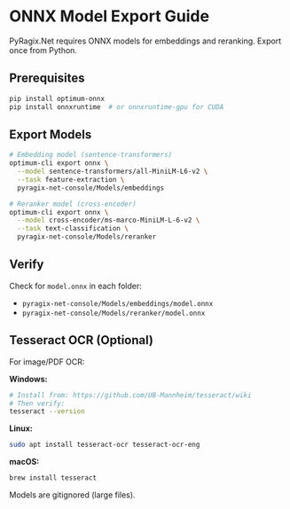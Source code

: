 # ONNX Model Export Guide

PyRagix.Net requires ONNX models for embeddings and reranking. Export once from Python.

## Prerequisites

```bash
pip install optimum-onnx
pip install onnxruntime  # or onnxruntime-gpu for CUDA
```

## Export Models

```bash
# Embedding model (sentence-transformers)
optimum-cli export onnx \
  --model sentence-transformers/all-MiniLM-L6-v2 \
  --task feature-extraction \
  pyragix-net-console/Models/embeddings

# Reranker model (cross-encoder)
optimum-cli export onnx \
  --model cross-encoder/ms-marco-MiniLM-L-6-v2 \
  --task text-classification \
  pyragix-net-console/Models/reranker
```

## Verify

Check for `model.onnx` in each folder:
- `pyragix-net-console/Models/embeddings/model.onnx`
- `pyragix-net-console/Models/reranker/model.onnx`

## Tesseract OCR (Optional)

For image/PDF OCR:

**Windows:**
```bash
# Install from: https://github.com/UB-Mannheim/tesseract/wiki
# Then verify:
tesseract --version
```

**Linux:**
```bash
sudo apt install tesseract-ocr tesseract-ocr-eng
```

**macOS:**
```bash
brew install tesseract
```

Models are gitignored (large files).
